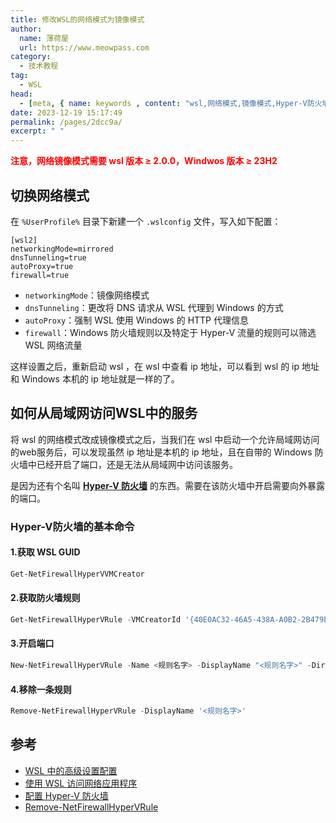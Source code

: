 ```yaml
---
title: 修改WSL的网络模式为镜像模式
author:
  name: 薄荷屋
  url: https://www.meowpass.com
category: 
  - 技术教程
tag: 
  - WSL
head:
  - [meta, { name: keywords , content: "wsl,网络模式,镜像模式,Hyper-V防火墙,Hyper-V" }]
date: 2023-12-19 15:17:49
permalink: /pages/2dcc9a/
excerpt: " "
---
```




<strong style="color: red">注意，网络镜像模式需要 wsl 版本 ≥ 2.0.0，Windwos 版本 ≥ 23H2</strong>

## 切换网络模式

在 `%UserProfile%` 目录下新建一个 `.wslconfig` 文件，写入如下配置：

```
[wsl2]
networkingMode=mirrored
dnsTunneling=true
autoProxy=true
firewall=true
```

- `networkingMode`：镜像网络模式
- `dnsTunneling`：更改将 DNS 请求从 WSL 代理到 Windows 的方式
- `autoProxy`：强制 WSL 使用 Windows 的 HTTP 代理信息
- `firewall`：Windows 防火墙规则以及特定于 Hyper-V 流量的规则可以筛选 WSL 网络流量

这样设置之后，重新启动 wsl ，在 wsl 中查看 ip 地址，可以看到 wsl 的 ip 地址和 Windows 本机的 ip 地址就是一样的了。

## 如何从局域网访问WSL中的服务

将 wsl 的网络模式改成镜像模式之后，当我们在 wsl 中启动一个允许局域网访问的web服务后，可以发现虽然 ip 地址是本机的 ip 地址，且在自带的 Windows 防火墙中已经开启了端口，还是无法从局域网中访问该服务。

是因为还有个名叫 **[Hyper-V 防火墙](https://learn.microsoft.com/zh-cn/windows/wsl/networking#mirrored-mode-networking)** 的东西。需要在该防火墙中开启需要向外暴露的端口。

### Hyper-V防火墙的基本命令

#### 1.获取 WSL GUID

```powershell
Get-NetFirewallHyperVVMCreator
```

#### 2.获取防火墙规则

```powershell
Get-NetFirewallHyperVRule -VMCreatorId '{40E0AC32-46A5-438A-A0B2-2B479E8F2E90}'
```

#### 3.开启端口

```powershell
New-NetFirewallHyperVRule -Name <规则名字> -DisplayName "<规则名字>" -Direction Inbound -VMCreatorId '{40E0AC32-46A5-438A-A0B2-2B479E8F2E90}' -Protocol TCP -LocalPorts <端口号>
```

#### 4.移除一条规则

```powershell
Remove-NetFirewallHyperVRule -DisplayName '<规则名字>'
```

## 参考

- [WSL 中的高级设置配置](https://learn.microsoft.com/zh-cn/windows/wsl/wsl-config#wslconfig)
- [使用 WSL 访问网络应用程序](https://learn.microsoft.com/zh-cn/windows/wsl/networking#mirrored-mode-networking)
- [配置 Hyper-V 防火墙](https://learn.microsoft.com/zh-cn/windows/security/operating-system-security/network-security/windows-firewall/hyper-v-firewall)
- [Remove-NetFirewallHyperVRule](https://learn.microsoft.com/zh-cn/powershell/module/netsecurity/remove-netfirewallhypervrule?view=windowsserver2022-ps)